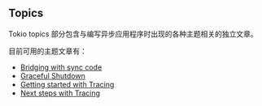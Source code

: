 ## Topics

Tokio topics 部分包含与编写异步应用程序时出现的各种主题相关的独立文章。

目前可用的主题文章有：

* [Bridging with sync code](https://m4n5ter.github.io/rust/tokio/bridging_with_sync_code.html)
* [Graceful Shutdown](https://m4n5ter.github.io/rust/tokio/graceful_shutdown.html)
* [Getting started with Tracing](https://m4n5ter.github.io/rust/tokio/getting_started_with_tracing.html)
* [Next steps with Tracing](https://m4n5ter.github.io/rust/tokio/next_steps_with_tracing.html)
